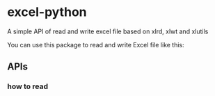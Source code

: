 # excel-python
A simple API of read and write excel  file based on xlrd, xlwt and xlutils

You can use this package to read and write Excel file like this:

## APIs

### how to read


